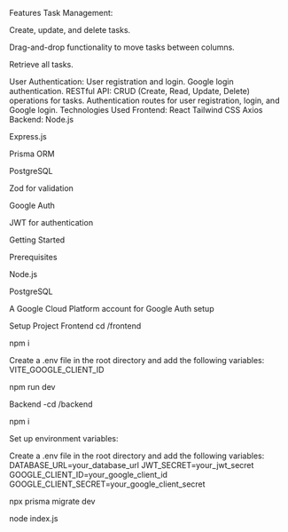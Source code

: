 Features
Task Management:

Create, update, and delete tasks.

Drag-and-drop functionality to move tasks between columns.

Retrieve all tasks.

User Authentication:
User registration and login.
Google login authentication.
RESTful API:
CRUD (Create, Read, Update, Delete) operations for tasks.
Authentication routes for user registration, login, and Google login.
Technologies Used
Frontend:
React
Tailwind CSS
Axios
Backend:
Node.js

Express.js

Prisma ORM

PostgreSQL

Zod for validation

Google Auth

JWT for authentication

Getting Started

Prerequisites

Node.js

PostgreSQL

A Google Cloud Platform account for Google Auth setup

Setup Project
Frontend
cd /frontend

npm i

Create a .env file in the root directory and add the following variables: VITE_GOOGLE_CLIENT_ID

npm run dev

Backend
-cd /backend

npm i

Set up environment variables:

Create a .env file in the root directory and add the following variables: DATABASE_URL=your_database_url JWT_SECRET=your_jwt_secret GOOGLE_CLIENT_ID=your_google_client_id GOOGLE_CLIENT_SECRET=your_google_client_secret

npx prisma migrate dev

node index.js
